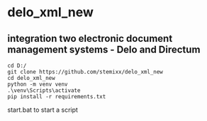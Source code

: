 # delo_xml_new
## integration two electronic document management systems - Delo and Directum

```
cd D:/
git clone https://github.com/stemixx/delo_xml_new
cd delo_xml_new
python -m venv venv
.\venv\Scripts\activate
pip install -r requirements.txt
```
start.bat to start a script

